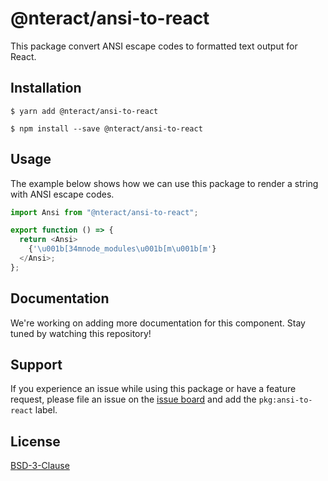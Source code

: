 # @nteract/ansi-to-react

This package convert ANSI escape codes to formatted text output for React.

## Installation

```
$ yarn add @nteract/ansi-to-react
```

```
$ npm install --save @nteract/ansi-to-react
```

## Usage

The example below shows how we can use this package to render a string with ANSI escape codes.

```javascript
import Ansi from "@nteract/ansi-to-react";

export function () => {
  return <Ansi>
    {'\u001b[34mnode_modules\u001b[m\u001b[m'}
  </Ansi>;
};
```

## Documentation

We're working on adding more documentation for this component. Stay tuned by watching this repository!

## Support

If you experience an issue while using this package or have a feature request, please file an issue on the [issue board](https://github.com/nteract/nteract/issues/new/choose) and add the `pkg:ansi-to-react` label.

## License

[BSD-3-Clause](https://choosealicense.com/licenses/bsd-3-clause/)
